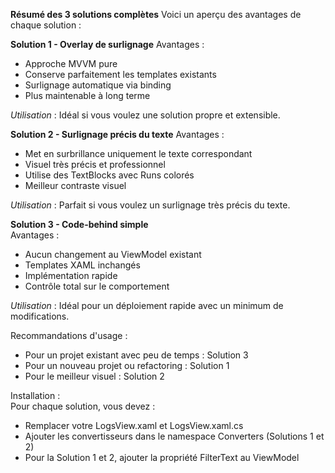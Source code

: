 __Résumé des 3 solutions complètes__
Voici un aperçu des avantages de chaque solution :  

__Solution 1 - Overlay de surlignage__ 
Avantages : 
- Approche MVVM pure  
- Conserve parfaitement les templates existants  
- Surlignage automatique via binding  
- Plus maintenable à long terme  

_Utilisation_ : Idéal si vous voulez une solution propre et extensible.  


__Solution 2 - Surlignage précis du texte__
Avantages :  
- Met en surbrillance uniquement le texte correspondant
- Visuel très précis et professionnel
- Utilise des TextBlocks avec Runs colorés
- Meilleur contraste visuel

_Utilisation_ : Parfait si vous voulez un surlignage très précis du texte.  

__Solution 3 - Code-behind simple__  
Avantages :  
- Aucun changement au ViewModel existant
- Templates XAML inchangés
- Implémentation rapide
- Contrôle total sur le comportement

_Utilisation_ : Idéal pour un déploiement rapide avec un minimum de modifications.  


Recommandations d'usage :  
- Pour un projet existant avec peu de temps : Solution 3  
- Pour un nouveau projet ou refactoring : Solution 1  
- Pour le meilleur visuel : Solution 2  

Installation :  
Pour chaque solution, vous devez :  
- Remplacer votre LogsView.xaml et LogsView.xaml.cs  
- Ajouter les convertisseurs dans le namespace Converters (Solutions 1 et 2)  
- Pour la Solution 1 et 2, ajouter la propriété FilterText au ViewModel  

